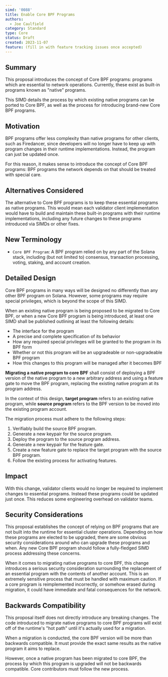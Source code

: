 ```yaml
---
simd: '0088'
title: Enable Core BPF Programs
authors:
  - Joe Caulfield
category: Standard
type: Core
status: Draft
created: 2023-11-07
feature: (fill in with feature tracking issues once accepted)
---
```


## Summary

This proposal introduces the concept of Core BPF programs: programs which are
essential to network operations. Currently, these exist as built-in programs
known as "native" programs.

This SIMD details the process by which existing native programs can be
ported to Core BPF, as well as the process for introducing brand-new Core BPF
programs.

## Motivation

BPF programs offer less complexity than native programs for other clients, such
as Firedancer, since developers will no longer have to keep up with program
changes in their runtime implementations. Instead, the program can just be
updated once.

For this reason, it makes sense to introduce the concept of Core BPF programs:
BPF programs the network depends on that should be treated with special care.

## Alternatives Considered

The alternative to Core BPF programs is to keep these essential programs as
native programs. This would mean each validator client implementation would have
to build and maintain these built-in programs with their runtime
implementations, including any future changes to these programs introduced via
SIMDs or other fixes.

## New Terminology

- `Core BPF Program`: A BPF program relied on by any part of the Solana stack,
  including (but not limited to) consensus, transaction processing, voting,
  staking, and account creation.

## Detailed Design

Core BPF programs in many ways will be designed no differently than any other
BPF program on Solana. However, some programs may require special privileges,
which is beyond the scope of this SIMD.

When an existing native program is being proposed to be migrated to Core BPF,
or when a new Core BPF program is being introduced, at least one SIMD shall be
published outlining at least the following details:

- The interface for the program
- A precise and complete specification of its behavior
- How any required special privileges will be granted to the program in its BPF
  form
- Whether or not this program will be an upgradeable or non-upgradeable BPF
  program
- How this changes to this program will be managed after it becomes BPF

**Migrating a native program to core BPF** shall consist of deploying a
BPF version of the native program to a new arbitrary address and using a
feature gate to move the BPF program, replacing the existing native program at
its program address.

In the context of this design, **target program** refers to an existing native
program, while **source program** refers to the BPF version to be moved into the
existing program account.

The migration process must adhere to the following steps:

1. Verifiably build the source BPF program.
2. Generate a new keypair for the source program.
3. Deploy the program to the source program address.
4. Generate a new keypair for the feature gate.
5. Create a new feature gate to replace the target program with the source BPF
   program.
6. Follow the existing process for activating features.

## Impact

With this change, validator clients would no longer be required to implement
changes to essential programs. Instead these programs could be updated just
once. This reduces some engineering overhead on validator teams.

## Security Considerations

This proposal establishes the concept of relying on BPF programs that are not
built into the runtime for essential cluster operations. Depending on how these
programs are elected to be upgraded, there are some obvious security
considerations around who can upgrade these programs and when. Any new Core BPF
program should follow a fully-fledged SIMD process addressing these concerns.

When it comes to migrating native programs to core BPF, this change introduces a
serious security consideration surrounding the replacement of an essential
program with the contents of another account. This is an extremely sensitive
process that must be handled with maximum caution. If a core program is
reimplemented incorrectly, or somehow erased during migration, it could have
immediate and fatal consequences for the network.

## Backwards Compatibility

This proposal itself does not directly introduce any breaking changes. The code
introduced to migrate native programs to core BPF programs will exist off of the
runtime's "hot path" until it's actually used for a migration.

When a migration is conducted, the core BPF version will be more than backwards
compatible. It must provide the exact same results as the native program it aims
to replace.

However, once a native program has been migrated to core BPF, the process by
which this program is upgraded will not be backwards compatible. Core
contributors must follow the new process.
